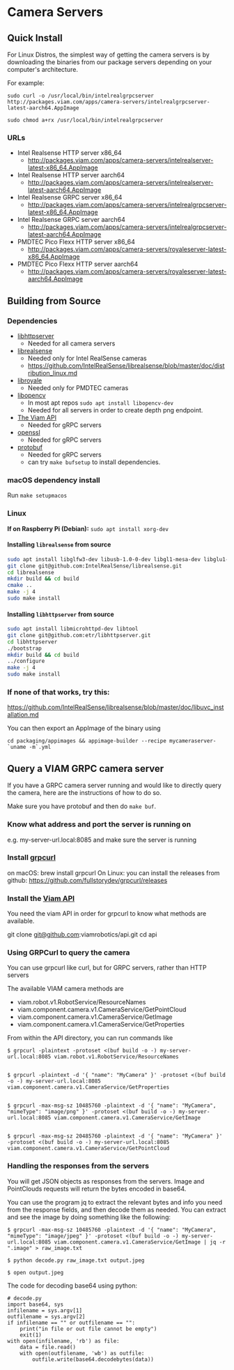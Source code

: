 # Camera Servers

## Quick Install 

For Linux Distros, the simplest way of getting the camera servers is by downloading the binaries from our package servers depending on your computer's architecture.

For example: 
```
sudo curl -o /usr/local/bin/intelrealgrpcserver http://packages.viam.com/apps/camera-servers/intelrealgrpcserver-latest-aarch64.AppImage

sudo chmod a+rx /usr/local/bin/intelrealgrpcserver
```
### URLs

- Intel Realsense HTTP server x86\_64
  - http://packages.viam.com/apps/camera-servers/intelrealserver-latest-x86_64.AppImage
- Intel Realsense HTTP server aarch64
  - http://packages.viam.com/apps/camera-servers/intelrealserver-latest-aarch64.AppImage
- Intel Realsense GRPC server x86\_64
  - http://packages.viam.com/apps/camera-servers/intelrealgrpcserver-latest-x86_64.AppImage
- Intel Realsense GRPC server aarch64
  - http://packages.viam.com/apps/camera-servers/intelrealgrpcserver-latest-aarch64.AppImage
- PMDTEC Pico Flexx HTTP server x86\_64
  - http://packages.viam.com/apps/camera-servers/royaleserver-latest-x86_64.AppImage
- PMDTEC Pico Flexx HTTP server aarch64
  - http://packages.viam.com/apps/camera-servers/royaleserver-latest-aarch64.AppImage


## Building from Source

### Dependencies
* [libhttpserver](https://github.com/etr/libhttpserver)
  * Needed for all camera servers
* [librealsense](https://github.com/IntelRealSense/librealsense)
  * Needed only for Intel RealSense cameras
  * https://github.com/IntelRealSense/librealsense/blob/master/doc/distribution_linux.md
* [libroyale](https://pmdtec.com/picofamily/software/)
  * Needed only for PMDTEC cameras
* [libopencv](https://opencv.org/releases/)
  * In most apt repos `sudo apt install libopencv-dev`
  * Needed for all servers in order to create depth png endpoint.
* [The Viam API](https://github.com/viamrobotics/api)
  * Needed for gRPC servers
* [openssl](https://www.openssl.org/)
  * Needed for gRPC servers
* [protobuf](https://developers.google.com/protocol-buffers/docs/downloads)
  * Needed for gRPC servers
  * can try `make bufsetup` to install dependencies.

### macOS dependency install
Run `make setupmacos`

### Linux
**If on Raspberry Pi (Debian):** `sudo apt install xorg-dev`

#### Installing `librealsense` from source
```bash
sudo apt install libglfw3-dev libusb-1.0-0-dev libgl1-mesa-dev libglu1-mesa-dev
git clone git@github.com:IntelRealSense/librealsense.git
cd librealsense
mkdir build && cd build
cmake ..
make -j 4
sudo make install
```
    
#### Installing `libhttpserver` from source
```bash
sudo apt install libmicrohttpd-dev libtool
git clone git@github.com:etr/libhttpserver.git
cd libhttpserver
./bootstrap
mkdir build && cd build
../configure
make -j 4
sudo make install
```

### If none of that works, try this:

https://github.com/IntelRealSense/librealsense/blob/master/doc/libuvc_installation.md

You can then export an AppImage of the binary using
```
cd packaging/appimages && appimage-builder --recipe mycameraserver-`uname -m`.yml
```
## Query a VIAM GRPC camera server

If you have a GRPC camera server running and would like to directly query the camera, here are the instructions of how to do so.

Make sure you have protobuf and then do `make buf`. 

### Know what address and port the server is running on

e.g. my-server-url.local:8085
and make sure the server is running

### Install [grpcurl](https://github.com/fullstorydev/grpcurl)
on macOS: brew install grpcurl
On Linux: you can install the releases from github: https://github.com/fullstorydev/grpcurl/releases

### Install the [Viam API](https://github.com/viamrobotics/api)
You need the viam API in order for grpcurl to know what methods are available.

git clone git@github.com:viamrobotics/api.git
cd api

### Using GRPCurl to query the camera

You can use grpcurl like curl, but for GRPC servers, rather than HTTP servers

The available VIAM camera methods are 
- viam.robot.v1.RobotService/ResourceNames
- viam.component.camera.v1.CameraService/GetPointCloud
- viam.component.camera.v1.CameraService/GetImage
- viam.component.camera.v1.CameraService/GetProperties

From within the API directory, you can run commands like

```
$ grpcurl -plaintext -protoset <(buf build -o -) my-server-url.local:8085 viam.robot.v1.RobotService/ResourceNames


$ grpcurl -plaintext -d '{ "name": "MyCamera" }' -protoset <(buf build -o -) my-server-url.local:8085 viam.component.camera.v1.CameraService/GetProperties


$ grpcurl -max-msg-sz 10485760 -plaintext -d '{ "name": "MyCamera", "mimeType": "image/png" }' -protoset <(buf build -o -) my-server-url.local:8085 viam.component.camera.v1.CameraService/GetImage


$ grpcurl -max-msg-sz 20485760 -plaintext -d '{ "name": "MyCamera" }' -protoset <(buf build -o -) my-server-url.local:8085 viam.component.camera.v1.CameraService/GetPointCloud
```

### Handling the responses from the servers

You will get JSON objects as responses from the servers.  Image and PointClouds requests will return the bytes encoded in base64. 

You can use the program jq to extract the relevant bytes and info you need from the response fields, and then decode them as needed. You can extract and  see the image by doing something like the following:

```
$ grpcurl -max-msg-sz 10485760 -plaintext -d '{ "name": "MyCamera", "mimeType": "image/jpeg" }' -protoset <(buf build -o -) my-server-url.local:8085 viam.component.camera.v1.CameraService/GetImage | jq -r ".image" > raw_image.txt

$ python decode.py raw_image.txt output.jpeg

$ open output.jpeg
```

The code for decoding base64 using python:
```
# decode.py
import base64, sys
infilename = sys.argv[1]
outfilename = sys.argv[2]
if infilename == "" or outfilename == "":
    print("in file or out file cannot be empty")
    exit(1)
with open(infilename, 'rb') as file:
    data = file.read()
    with open(outfilename, 'wb') as outfile:
        outfile.write(base64.decodebytes(data))
```

